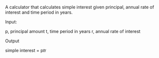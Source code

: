 A calculator that calculates simple interest given principal, annual rate of interest and time period in years.

Input:

  p, principal amount
  t, time period in years
  r, annual rate of interest
  
Output

  simple interest = p*t*r
